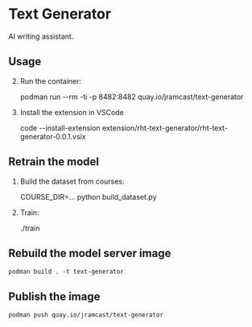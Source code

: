 # Text Generator

AI writing assistant.

## Usage

2. Run the container:

    podman run --rm -ti -p 8482:8482 quay.io/jramcast/text-generator

3. Install the extension in VSCode

    code --install-extension extension/rht-text-generator/rht-text-generator-0.0.1.vsix

## Retrain the model

1. Build the dataset from courses:

    COURSE_DIR=... python build_dataset.py

2. Train:

    ./train

## Rebuild the model server image

    podman build . -t text-generator

## Publish the image

    podman push quay.io/jramcast/text-generator
